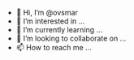 - 👋 Hi, I’m @ovsmar
- 👀 I’m interested in ...
- 🌱 I’m currently learning ...
- 💞️ I’m looking to collaborate on ...
- 📫 How to reach me ...

<!---
ovsmar/ovsmar is a ✨ special ✨ repository because its `README.md` (this file) appears on your GitHub profile.
You can click the Preview link to take a look at your changes.
--->
